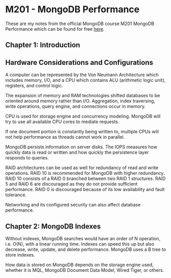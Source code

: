 # M201 - MongoDB Performance

These are my notes from the official MongoDB course M201 MongoDB Performance which can be found for free [here](https://university.mongodb.com/mercury/M201/).

## Chapter 1: Introduction

## Hardware Considerations and Configurations

A computer can be represented by the Von Neumann Architecture which includes memory, I/O, and a CPU which contains ALU (arithmetic logic unit), registers, and control logic.

The expansion of memory and RAM technologies shifted databases to be oriented around memory rather than I/O. Aggregation, index traversing, write operations, query engine, and connections occur in memory.

CPU is used for storage engine and concurrency modeling. MongoDB will try to use all available CPU cores to mediate requests.

If one document portion is constantly being written to, multiple CPUs will not help performance as threads cannot work in parallel. 

MongoDB persists information on server disks. The IOPS measures how quickly data is read or written and how quickly the persistence layer responds to queries.

RAID architectures can be used as well for redundancy of read and write operations. RAID 10 is recommended for MongoDB with higher redundancy. RAID 10 consists of a RAID 0 branched between two RAID 1 structures. RAID 5 and RAID 6 are discouraged as they do not provide sufficient performance. RAID 0 is discouraged because of its low availability and fault tolerance.

Networking and its configured security can also affect database performance.

## Chapter 2: MongoDB Indexes

Without indexes, MongoDB searches would have an order of N operation, i.e. O(N), with a linear running time. Indexes can speed this up but also decrease, write, update, and delete performance. MongoDB uses a B tree to store indexes. 

How data is stored on MongoDB depends on the storage engine used, whether it is MQL, MongoDB Document Data Model, Wired Tiger, or others.
